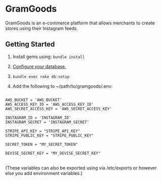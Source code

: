 GramGoods
=

GramGoods is an e-commerce platform that allows merchants to create stores using their Instagram feeds.

Getting Started
-

1. Install gems using: `bundle install`

2. [Configure your database.](http://edgeguides.rubyonrails.org/configuring.html)

3. `bundle exec rake db:setup`

4. Add the following to ~/path/to/gramgoods/.env:

<pre>
<code>
AWS_BUCKET = 'AWS_BUCKET'
AWS_ACCESS_KEY_ID = 'AWS_ACCESS_KEY_ID'
AWS_SECRET_ACCESS_KEY = 'AWS_SECRET_ACCESS_KEY'

INSTAGRAM_ID = 'INSTAGRAM_ID'
INSTAGRAM_SECRET = 'INSTAGRAM_SECRET'

STRIPE_API_KEY = "STRIPE_API_KEY"
STRIPE_PUBLIC_KEY = "STRIPE_PUBLIC_KEY"

SECRET_TOKEN = "MY_SECRET_TOKEN"

DEVISE_SECRET_KEY = "MY_DEVISE_SECRET_KEY"
</code>
</pre>

(These variables can also be exported using via /etc/exports or however else you add environment variables.)

